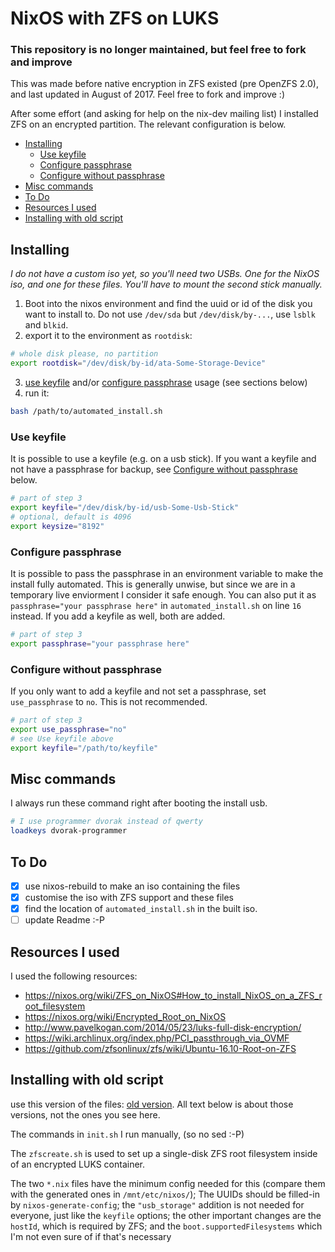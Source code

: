 # NixOS with ZFS on LUKS


### This repository is no longer maintained, but feel free to fork and improve
This was made before native encryption in ZFS existed (pre OpenZFS 2.0), and last updated in August of 2017.
Feel free to fork and improve :)



After some effort (and asking for help on the nix-dev mailing list) I 
installed ZFS on an encrypted partition. The relevant configuration is
below.

- [Installing](#installing)
  - [Use keyfile](#use-keyfile)
  - [Configure passphrase](#configure-passphrase)
  - [Configure without passphrase](#configure-without-passphrase)
- [Misc commands](#misc-commands) 
- [To Do](#to-do)
- [Resources I used](#resources-i-used)
- [Installing with old script](#installing-with-old-script)

## Installing
*I do not have a custom iso yet, so you'll need two USBs. One for the NixOS iso, and one for these files. You'll have to mount the second stick manually.*

1. Boot into the nixos environment and find the uuid or id of the disk you want to install to. Do not use `/dev/sda` but `/dev/disk/by-...`, use `lsblk` and `blkid`.
2. export it to the environment as `rootdisk`:
```sh
# whole disk please, no partition
export rootdisk="/dev/disk/by-id/ata-Some-Storage-Device"
```
3. [use keyfile](#use-keyfile) and/or [configure passphrase](#configure-passphrase) usage (see sections below)
4. run it:
```sh
bash /path/to/automated_install.sh
```
### Use keyfile
It is possible to use a keyfile (e.g. on a usb stick). If you want a keyfile and not have a passphrase for backup, see [Configure without passphrase](#configure-without-passphrase) below.
```sh
# part of step 3
export keyfile="/dev/disk/by-id/usb-Some-Usb-Stick"
# optional, default is 4096
export keysize="8192"
```
### Configure passphrase
It is possible to pass the passphrase in an environment variable to make the install fully automated. This is generally unwise, but since we are in a temporary live enviorment I consider it safe enough. You can also put it as `passphrase="your passphrase here"` in `automated_install.sh` on line `16` instead.
If you add a keyfile as well, both are added.
```sh
# part of step 3
export passphrase="your passphrase here"
```
### Configure without passphrase
If you only want to add a keyfile and not set a passphrase, set `use_passphrase` to `no`. This is not recommended.
```sh
# part of step 3
export use_passphrase="no"
# see Use keyfile above
export keyfile="/path/to/keyfile"
```

## Misc commands
I always run these command right after booting the install usb.
```sh
# I use programmer dvorak instead of qwerty
loadkeys dvorak-programmer
```

## To Do 
- [x] use nixos-rebuild to make an iso containing the files
- [x] customise the iso with ZFS support and these files
- [x] find the location of `automated_install.sh` in the built iso.
- [ ] update Readme :-P

## Resources I used
I used the following resources:  
- https://nixos.org/wiki/ZFS_on_NixOS#How_to_install_NixOS_on_a_ZFS_root_filesystem
- https://nixos.org/wiki/Encrypted_Root_on_NixOS
- http://www.pavelkogan.com/2014/05/23/luks-full-disk-encryption/
- https://wiki.archlinux.org/index.php/PCI_passthrough_via_OVMF
- https://github.com/zfsonlinux/zfs/wiki/Ubuntu-16.10-Root-on-ZFS

## Installing with old script
use this version of the files: [old version](https://gist.github.com/awesomefireduck/c763e168a62a0ef559a1fb9473261459/a92e653ae949972d12738a1f7e042eceb832dadf). All text below is about those versions, not the ones you see here.

The commands in `init.sh` I run manually, (so no sed :-P)

The `zfscreate.sh` is used to set up a single-disk ZFS root filesystem inside of an encrypted LUKS container.

The two `*.nix` files have the minimum config needed for this (compare them with the generated ones in `/mnt/etc/nixos/`); The UUIDs should be filled-in by `nixos-generate-config`; 
the `"usb_storage"` addition is not needed for everyone, just like the `keyfile` options; the other important changes
are the `hostId`, which is required by ZFS; and the `boot.supportedFilesystems` which I'm not even sure of if that's necessary
